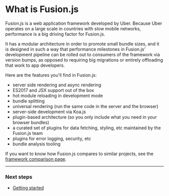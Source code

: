 # What is Fusion.js

Fusion.js is a web application framework developed by Uber. Because Uber operates on a large scale in countries with slow mobile networks, performance is a big driving factor for Fusion.js.

It has a modular architecture in order to promote small bundle sizes, and it is designed in such a way that performance milestones in Fusion.js' development pipeline can be rolled out to consumers of the framework via version bumps, as opposed to requiring big migrations or entirely offloading that work to app developers.

Here are the features you'll find in Fusion.js:

- server side rendering and async rendering
- ES2017 and JSX support out of the box
- hot module reloading in development mode
- bundle splitting
- universal rendering (run the same code in the server and the browser)
- server-side development via Koa.js
- plugin-based architecture (so you only include what you need in your browser bundles)
- a curated set of plugins for data fetching, styling, etc maintained by the Fusion.js team
- plugins for error logging, security, etc
- bundle analysis tooling

If you want to know how Fusion.js compares to similar projects, see the [framework comparison page](https://github.com/fusionjs/fusion-core/blob/master/docs/guides/framework-comparison.md).

---

### Next steps

- [Getting started](https://github.com/fusionjs/fusion-core/blob/master/docs/guides/getting-started.md)

